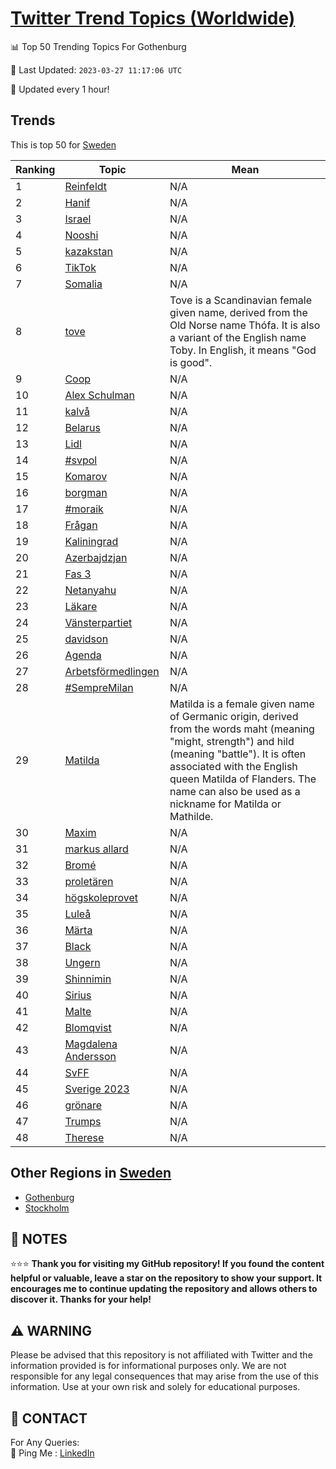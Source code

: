 [Twitter Trend Topics (Worldwide)](https://github.com/ErcinDedeoglu/Twitter-Trend-Topics)
==========


📊 Top 50 Trending Topics For Gothenburg

📆 Last Updated: `2023-03-27 11:17:06 UTC`

🔧 Updated every 1 hour!


## Trends

This is top 50 for [Sweden](</Sweden>)

| Ranking | Topic | Mean |
| ------- | ------------ | ------------ |
| 1 | [Reinfeldt](http://twitter.com/search?q=Reinfeldt) | N/A |
| 2 | [Hanif](http://twitter.com/search?q=Hanif) | N/A |
| 3 | [Israel](http://twitter.com/search?q=Israel) | N/A |
| 4 | [Nooshi](http://twitter.com/search?q=Nooshi) | N/A |
| 5 | [kazakstan](http://twitter.com/search?q=kazakstan) | N/A |
| 6 | [TikTok](http://twitter.com/search?q=TikTok) | N/A |
| 7 | [Somalia](http://twitter.com/search?q=Somalia) | N/A |
| 8 | [tove](http://twitter.com/search?q=tove) | Tove is a Scandinavian female given name, derived from the Old Norse name Thófa. It is also a variant of the English name Toby. In English, it means "God is good". |
| 9 | [Coop](http://twitter.com/search?q=Coop) | N/A |
| 10 | [Alex Schulman](http://twitter.com/search?q=Alex+Schulman) | N/A |
| 11 | [kalvå](http://twitter.com/search?q=kalv%c3%a5) | N/A |
| 12 | [Belarus](http://twitter.com/search?q=Belarus) | N/A |
| 13 | [Lidl](http://twitter.com/search?q=Lidl) | N/A |
| 14 | [#svpol](http://twitter.com/search?q=%23svpol) | N/A |
| 15 | [Komarov](http://twitter.com/search?q=Komarov) | N/A |
| 16 | [borgman](http://twitter.com/search?q=borgman) | N/A |
| 17 | [#moraik](http://twitter.com/search?q=%23moraik) | N/A |
| 18 | [Frågan](http://twitter.com/search?q=Fr%c3%a5gan) | N/A |
| 19 | [Kaliningrad](http://twitter.com/search?q=Kaliningrad) | N/A |
| 20 | [Azerbajdzjan](http://twitter.com/search?q=Azerbajdzjan) | N/A |
| 21 | [Fas 3](http://twitter.com/search?q=Fas+3) | N/A |
| 22 | [Netanyahu](http://twitter.com/search?q=Netanyahu) | N/A |
| 23 | [Läkare](http://twitter.com/search?q=L%c3%a4kare) | N/A |
| 24 | [Vänsterpartiet](http://twitter.com/search?q=V%c3%a4nsterpartiet) | N/A |
| 25 | [davidson](http://twitter.com/search?q=davidson) | N/A |
| 26 | [Agenda](http://twitter.com/search?q=Agenda) | N/A |
| 27 | [Arbetsförmedlingen](http://twitter.com/search?q=Arbetsf%c3%b6rmedlingen) | N/A |
| 28 | [#SempreMilan](http://twitter.com/search?q=%23SempreMilan) | N/A |
| 29 | [Matilda](http://twitter.com/search?q=Matilda) | Matilda is a female given name of Germanic origin, derived from the words maht (meaning "might, strength") and hild (meaning "battle"). It is often associated with the English queen Matilda of Flanders. The name can also be used as a nickname for Matilda or Mathilde. |
| 30 | [Maxim](http://twitter.com/search?q=Maxim) | N/A |
| 31 | [markus allard](http://twitter.com/search?q=markus+allard) | N/A |
| 32 | [Bromé](http://twitter.com/search?q=Brom%c3%a9) | N/A |
| 33 | [proletären](http://twitter.com/search?q=prolet%c3%a4ren) | N/A |
| 34 | [högskoleprovet](http://twitter.com/search?q=h%c3%b6gskoleprovet) | N/A |
| 35 | [Luleå](http://twitter.com/search?q=Lule%c3%a5) | N/A |
| 36 | [Märta](http://twitter.com/search?q=M%c3%a4rta) | N/A |
| 37 | [Black](http://twitter.com/search?q=Black) | N/A |
| 38 | [Ungern](http://twitter.com/search?q=Ungern) | N/A |
| 39 | [Shinnimin](http://twitter.com/search?q=Shinnimin) | N/A |
| 40 | [Sirius](http://twitter.com/search?q=Sirius) | N/A |
| 41 | [Malte](http://twitter.com/search?q=Malte) | N/A |
| 42 | [Blomqvist](http://twitter.com/search?q=Blomqvist) | N/A |
| 43 | [Magdalena Andersson](http://twitter.com/search?q=Magdalena+Andersson) | N/A |
| 44 | [SvFF](http://twitter.com/search?q=SvFF) | N/A |
| 45 | [Sverige 2023](http://twitter.com/search?q=Sverige+2023) | N/A |
| 46 | [grönare](http://twitter.com/search?q=gr%c3%b6nare) | N/A |
| 47 | [Trumps](http://twitter.com/search?q=Trumps) | N/A |
| 48 | [Therese](http://twitter.com/search?q=Therese) | N/A |



## Other Regions in [Sweden](</Sweden>)

* [Gothenburg](</Sweden/Gothenburg.md>)
* [Stockholm](</Sweden/Stockholm.md>)



## 📝 NOTES

⭐⭐⭐ **Thank you for visiting my GitHub repository! If you found the content helpful or valuable, leave a star on the repository to show your support. It encourages me to continue updating the repository and allows others to discover it. Thanks for your help!**


## ⚠️ WARNING

Please be advised that this repository is not affiliated with Twitter and the information provided is for informational purposes only. We are not responsible for any legal consequences that may arise from the use of this information. Use at your own risk and solely for educational purposes.


## 📨 CONTACT

 For Any Queries:  
            🏓 Ping Me : [LinkedIn](https://www.linkedin.com/in/ercindedeoglu/)
